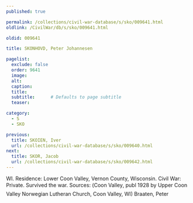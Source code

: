 ```yaml
---
published: true

permalink: /collections/civil-war-database/s/sko/009641.html
oldlink: /CivilWar/db/s/sko/009641.html

oldid: 009641

title: SKONHOVD, Peter Johannesen

pagelist:
  exclude: false
  order: 9641
  image: 
  alt:
  caption:
  title:
  subtitle:      # Defaults to page subtitle
  teaser:

category: 
  - S 
  - SKO

previous:
  title: SKOIEN, Iver
  url: /collections/civil-war-database/s/sko/009640.html  
next:
  title: SKOR, Jacob
  url: /collections/civil-war-database/s/sko/009642.html   
---
```

WI. Residence: Lower Coon Valley, Vernon County, Wisconsin. Civil War: Private. Survived the war. Sources: (&#147;Coon Valley&#148;, publ 1928 by Upper Coon Valley Norwegian Lutheran Church, Coon Valley, WI) &#147;Braaten, Peter&#148;